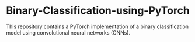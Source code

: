 # Binary-Classification-using-PyTorch
This repository contains a PyTorch implementation of a binary classification model using convolutional neural networks (CNNs).
